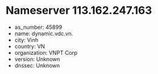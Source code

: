 # Nameserver 113.162.247.163

* as_number: 45899
* name: dynamic.vdc.vn.
* city: Vinh
* country: VN
* organization: VNPT Corp
* version: Unknown
* dnssec: Unknown
